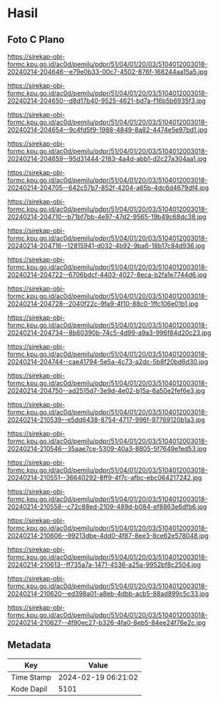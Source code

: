 # Hasil

## Foto C Plano

https://sirekap-obj-formc.kpu.go.id/ac0d/pemilu/pdpr/51/04/01/20/03/5104012003018-20240214-204646--e79e0b33-00c7-4502-876f-168244aa15a5.jpg

https://sirekap-obj-formc.kpu.go.id/ac0d/pemilu/pdpr/51/04/01/20/03/5104012003018-20240214-204650--d8d17b40-9525-4621-bd7a-f16b5b6935f3.jpg

https://sirekap-obj-formc.kpu.go.id/ac0d/pemilu/pdpr/51/04/01/20/03/5104012003018-20240214-204654--9c4fd5f9-1988-4849-8a82-4474e5e97bd1.jpg

https://sirekap-obj-formc.kpu.go.id/ac0d/pemilu/pdpr/51/04/01/20/03/5104012003018-20240214-204659--95d31444-2183-4a4d-abb1-d2c27a304aa1.jpg

https://sirekap-obj-formc.kpu.go.id/ac0d/pemilu/pdpr/51/04/01/20/03/5104012003018-20240214-204705--642c57b7-852f-4204-a65b-4dc6d4679df4.jpg

https://sirekap-obj-formc.kpu.go.id/ac0d/pemilu/pdpr/51/04/01/20/03/5104012003018-20240214-204710--b71bf7bb-4e97-47d2-9565-19b49c68dc38.jpg

https://sirekap-obj-formc.kpu.go.id/ac0d/pemilu/pdpr/51/04/01/20/03/5104012003018-20240214-204716--12815941-d032-4b92-9ba6-18b17c84d936.jpg

https://sirekap-obj-formc.kpu.go.id/ac0d/pemilu/pdpr/51/04/01/20/03/5104012003018-20240214-204722--6706bdcf-4403-4027-8eca-b2fa1e7744d6.jpg

https://sirekap-obj-formc.kpu.go.id/ac0d/pemilu/pdpr/51/04/01/20/03/5104012003018-20240214-204728--2040f22c-9fa9-4f10-88c0-1ffc106e01b1.jpg

https://sirekap-obj-formc.kpu.go.id/ac0d/pemilu/pdpr/51/04/01/20/03/5104012003018-20240214-204734--8b60390b-74c5-4d99-a9a3-996f84d20c23.jpg

https://sirekap-obj-formc.kpu.go.id/ac0d/pemilu/pdpr/51/04/01/20/03/5104012003018-20240214-204744--cae41794-5e5a-4c73-a2dc-5b8f20bd6d30.jpg

https://sirekap-obj-formc.kpu.go.id/ac0d/pemilu/pdpr/51/04/01/20/03/5104012003018-20240214-204750--ad2515d7-3e9d-4e02-b15a-6a50e2fef6e3.jpg

https://sirekap-obj-formc.kpu.go.id/ac0d/pemilu/pdpr/51/04/01/20/03/5104012003018-20240214-210539--e5dd6438-8754-4717-996f-97769120b1a3.jpg

https://sirekap-obj-formc.kpu.go.id/ac0d/pemilu/pdpr/51/04/01/20/03/5104012003018-20240214-210546--35aae7ce-5309-40a3-8805-5f7649e1ed53.jpg

https://sirekap-obj-formc.kpu.go.id/ac0d/pemilu/pdpr/51/04/01/20/03/5104012003018-20240214-210551--36640292-8ff9-4f7c-afbc-ebc064217242.jpg

https://sirekap-obj-formc.kpu.go.id/ac0d/pemilu/pdpr/51/04/01/20/03/5104012003018-20240214-210558--c72c88ed-2109-489d-b084-ef8863e6dfb6.jpg

https://sirekap-obj-formc.kpu.go.id/ac0d/pemilu/pdpr/51/04/01/20/03/5104012003018-20240214-210606--99213dbe-4dd0-4f87-8ee3-8ce62e578048.jpg

https://sirekap-obj-formc.kpu.go.id/ac0d/pemilu/pdpr/51/04/01/20/03/5104012003018-20240214-210613--ff735a7a-1471-4536-a25a-9952bf8c2504.jpg

https://sirekap-obj-formc.kpu.go.id/ac0d/pemilu/pdpr/51/04/01/20/03/5104012003018-20240214-210620--ed398a01-a8eb-4dbb-acb5-88ad899c5c33.jpg

https://sirekap-obj-formc.kpu.go.id/ac0d/pemilu/pdpr/51/04/01/20/03/5104012003018-20240214-210627--4f90ec27-b326-4fa0-8eb5-84ee24f76e2c.jpg


## Metadata

| Key        | Value               |
| ---------- | ------------------- |
| Time Stamp | 2024-02-19 06:21:02 |
| Kode Dapil | 5101                |



